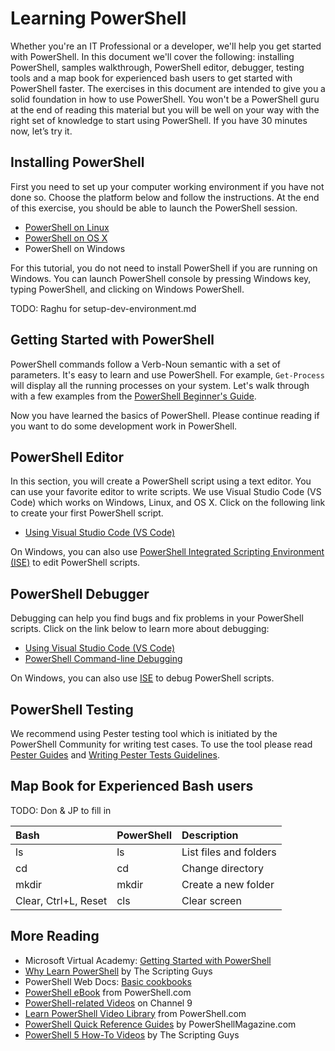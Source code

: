 Learning PowerShell
====

Whether you're an IT Professional or a developer, we'll help you get started with PowerShell.
In this document we'll cover the following: 
installing PowerShell, samples walkthrough, PowerShell editor, debugger, testing tools and a map book for experienced bash users to get started with PowerShell faster. 
The exercises in this document are intended to give you a solid foundation in how to use PowerShell. 
You won't be a PowerShell guru at the end of reading this material but you will be well on your way with the right set of knowledge to start using PowerShell. 
If you have 30 minutes now, let’s try it.


Installing PowerShell
----

First you need to set up your computer working environment if you have not done so. 
Choose the platform below and follow the instructions. 
At the end of this exercise, you should be able to launch the PowerShell session.


- [PowerShell on Linux][powershell-on-linux]
- [PowerShell on OS X][powershell-on-os-x]
- PowerShell on Windows

For this tutorial, you do not need to install PowerShell if you are running on Windows. 
You can launch PowerShell console by pressing Windows key, typing PowerShell, and clicking on Windows PowerShell.

[powershell-on-linux]: https://github.com/PowerShell/PowerShell/blob/master/docs/building/linux.md
[powershell-on-os-x]: https://github.com/PowerShell/PowerShell/blob/master/docs/building/osx.md

TODO: Raghu for setup-dev-environment.md


Getting Started with PowerShell
----
PowerShell commands follow a Verb-Noun semantic with a set of parameters. 
It's easy to learn and use PowerShell. 
For example, `Get-Process` will display all the running processes on your system. 
Let's walk through with a few examples from the [PowerShell Beginner's Guide](powershell-beginners-guide.md).

Now you have learned the basics of PowerShell. 
Please continue reading if you want to do some development work in PowerShell.

PowerShell Editor
----

In this section, you will create a PowerShell script using a text editor. 
You can use your favorite editor to write scripts. 
We use Visual Studio Code (VS Code) which works on Windows, Linux, and OS X. 
Click on the following link to create your first PowerShell script.

- [Using Visual Studio Code (VS Code)][use-vscode-editor]

On Windows, you can also use [PowerShell Integrated Scripting Environment (ISE)][use-ise-editor] to edit PowerShell scripts.

[use-vscode-editor]:./using-vscode.md#editing-with-vs-code
[use-ise-editor]:./using-ise.md#editing-with-ise

PowerShell Debugger
----

Debugging can help you find bugs and fix problems in your PowerShell scripts. 
Click on the link below to learn more about debugging:

- [Using Visual Studio Code (VS Code)][use-vscode-debugger]
- [PowerShell Command-line Debugging][cli-debugging]

On Windows, you can also use  [ISE][use-ise-debugger] to debug PowerShell scripts.

[use-vscode-debugger]:./using-vscode.md#debugging-with-vs-code
[use-ise-debugger]:./using-ise.md#debugging-with-ise
[cli-debugging]:./debugging-from-commandline.md


PowerShell Testing
----

We recommend using Pester testing tool which is initiated by the PowerShell Community for writing test cases. 
To use the tool please read [ Pester Guides](https://github.com/pester/Pester) and [Writing Pester Tests Guidelines](https://github.com/PowerShell/PowerShell/blob/master/docs/testing-guidelines/WritingPesterTests.md).


Map Book for Experienced Bash users
----

TODO: Don & JP to fill in

| Bash           | PowerShell    | Description     |
|:---------------|:--------------|:----------------|
| ls             |ls             |List files and folders   
| cd             |cd             |Change directory    
| mkdir          |mkdir          |Create a new folder
| Clear, Ctrl+L, Reset | cls | Clear screen


More Reading
----
- Microsoft Virtual Academy: [Getting Started with PowerShell][getstarted-with-powershell]
- [Why Learn PowerShell][why-learn-powershell] by The Scripting Guys
- PowerShell Web Docs: [Basic cookbooks][basic-cookbooks]
- [PowerShell eBook][ebook-from-powershell.com] from PowerShell.com
- [PowerShell-related Videos][channel9-learn-powershell] on Channel 9
- [Learn PowerShell Video Library][powershell.com-learn-powershell] from PowerShell.com
- [PowerShell Quick Reference Guides][quick-reference] by PowerShellMagazine.com
- [PowerShell 5 How-To Videos][script-guy-how-to] by The Scripting Guys


[getstarted-with-powershell]: https://channel9.msdn.com/Series/GetStartedPowerShell3
[why-learn-powershell]: https://blogs.technet.microsoft.com/heyscriptingguy/2014/10/18/weekend-scripter-why-learn-powershell/
[basic-cookbooks]: https://msdn.microsoft.com/en-us/powershell/scripting/getting-started/basic-cookbooks
[ebook-from-powershell.com]: http://powershell.com/cs/blogs/ebookv2/default.aspx
[channel9-learn-powershell]: https://channel9.msdn.com/Search?term=powershell#ch9Search
[powershell.com-learn-powershell]: http://powershell.com/cs/media/14/default.aspx
[quick-reference]: http://www.powershellmagazine.com/2014/04/24/windows-powershell-4-0-and-other-quick-reference-guides/
[script-guy-how-to]:https://blogs.technet.microsoft.com/tommypatterson/2015/09/04/ed-wilsons-powershell5-videos-now-on-channel9-2/

